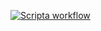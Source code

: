 [![Scripta workflow](https://github.com/jNSFZbpdjdwzbVTwKNsH/jNSFZbpdjdwzbVTwKNsH.github.io/actions/workflows/rust_builder.yml/badge.svg)](https://github.com/jNSFZbpdjdwzbVTwKNsH/jNSFZbpdjdwzbVTwKNsH.github.io/actions/workflows/rust_builder.yml)
